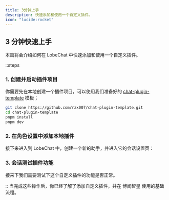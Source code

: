 ```yaml
---
title: 3分钟上手
description: 快速添加和使用一个自定义插件。
icon: "lucide:rocket"
---
```


## 3 分钟快速上手

本篇将会介绍如何在 LobeChat 中快速添加和使用一个自定义插件。

::steps

### 1. 创建并启动插件项目

你需要先在本地创建一个插件项目，可以使用我们准备好的 [chat-plugin-template](https://github.com/rzx007/chat-plugin-template) 模板；

```bash
git clone https://github.com/rzx007/chat-plugin-template.git
cd chat-plugin-template
pnpm install
pnpm dev
```

### 2. 在角色设置中添加本地插件

接下来进入到 LobeChat 中，创建一个新的助手，并进入它的会话设置页：

### 3. 会话测试插件功能

接来下我们需要测试下这个自定义插件的功能是否正常。

::
当完成这些操作后，你已经了解了添加自定义插件，并在 博闻智星 使用的基础流程。
